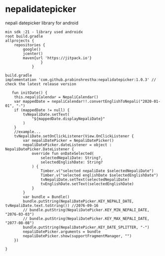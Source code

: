 # nepalidatepicker
nepali datepicker library for android

    min sdk :21 - library used androidx
    root build.gradle
    allprojects {
        repositories {
            google()
            jcenter()
            maven{url 'https://jitpack.io'}
                    }
                }

    build.gradle
    implementation 'com.github.prabinshrestha:nepalidatepicker:1.0.3' // check the latest release version

       fun initDate() {
        this.nepaliCalendar = NepaliCalendar()
        var mappedDate = nepaliCalendar!!.convertEnglishToNepali("2020-01-01", "-")
        if (mappedDate != null) {
            tvNepaliDate.setText(
                "${mappedDate.displayNepaliDate}"
            )
        }
        //example...
        tvNepaliDate.setOnClickListener(View.OnClickListener {
            var nepaliDatePicker = NepaliDatePicker()
            nepaliDatePicker.dateListener = object : NepaliDatePicker.DateListener {
                override fun onDateSelected(
                    selectedNepaliDate: String?,
                    selectedEnglishDate: String?
                ) {
                    Timber.v("selected nepaliDate $selectedNepaliDate")
                    Timber.v("selected englishDate $selectedEnglishDate")
                    tvNepaliDate.setText(selectedNepaliDate)
                    tvEnglishDate.setText(selectedEnglishDate)
                }
            }
            var bundle = Bundle()
            bundle.putString(NepaliDatePicker.KEY_NEPALI_DATE, tvNepaliDate.text.toString()) //2076-09-16
            // bundle.putString(NepaliDatePicker.KEY_MIN_NEPALI_DATE, "2076-03-03")
            // bundle.putString(NepaliDatePicker.KEY_MAX_NEPALI_DATE, "2077-08-08")
            bundle.putString(NepaliDatePicker.KEY_DATE_SPLITTER, "-")
            nepaliDatePicker.arguments = bundle
            nepaliDatePicker.show(supportFragmentManager, "")
        })

    }
